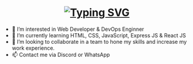 <h1 align="center">
  <a href="https://git.io/typing-svg">
    <img src="https://readme-typing-svg.herokuapp.com?font=Fira+Code&size=25&duration=3000&pause=1000&color=4facfe&center=true&vCenter=true&width=600&lines=+Web+Developer+%26+DevOps+Engineer;Always+Learning+New+Things;Welcome+to+My+GitHub+Profile!" alt="Typing SVG" />
  </a>
</h1>


- 👀 I’m interested in Web Developer & DevOps Enginner
- 🌱 I’m currently learning HTML, CSS, JavaScript, Express JS & React JS
- 💞️ I’m looking to collaborate in a team to hone my skills and increase my work experience.
- 📫 Contact me via Discord or WhatsApp

<!---
FebrianyRenata02/FebrianyRenata02 is a ✨ special ✨ repository because its `README.md` (this file) appears on your GitHub profile.
You can click the Preview link to take a look at your changes.
--->
